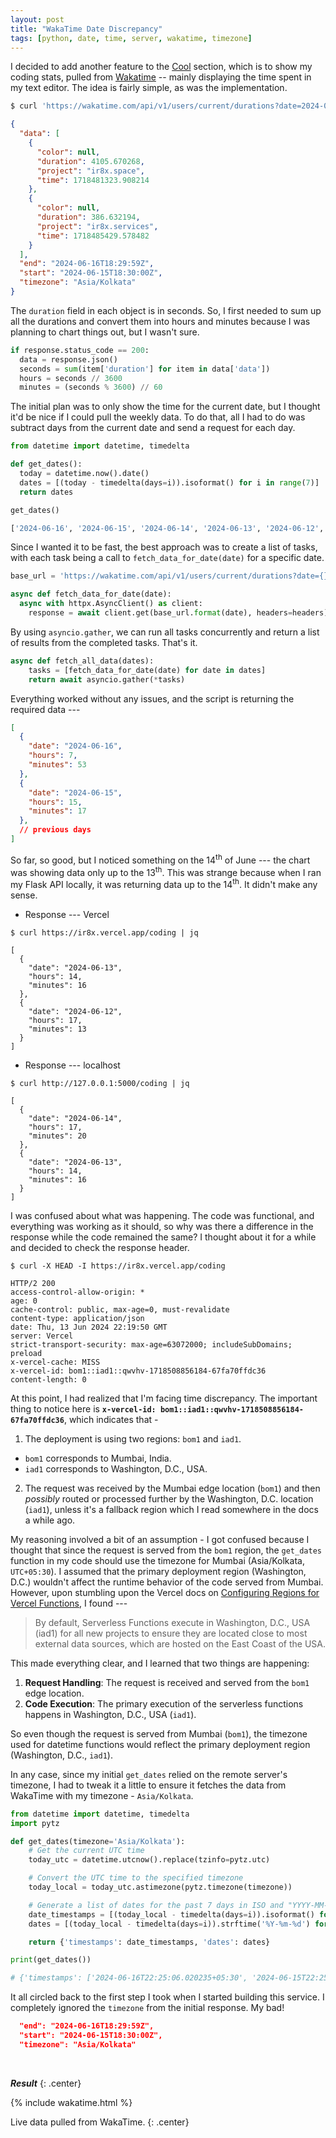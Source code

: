 ```yaml
---
layout: post
title: "WakaTime Date Discrepancy"
tags: [python, date, time, server, wakatime, timezone]
---
```


I decided to add another feature to the [Cool](../updates) section, which is to show my coding stats, pulled from [Wakatime](https://wakatime.com) -- mainly displaying the time spent in my text editor. The idea is fairly simple, as was the implementation.

```bash
$ curl 'https://wakatime.com/api/v1/users/current/durations?date=2024-06-16' -H
```

```json
{
  "data": [
    {
      "color": null,
      "duration": 4105.670268,
      "project": "ir8x.space",
      "time": 1718481323.908214
    },
    {
      "color": null,
      "duration": 386.632194,
      "project": "ir8x.services",
      "time": 1718485429.578482
    }
  ],
  "end": "2024-06-16T18:29:59Z",
  "start": "2024-06-15T18:30:00Z",
  "timezone": "Asia/Kolkata"
}
```

The `duration` field in each object is in seconds. So, I first needed to sum up all the durations and convert them into hours and minutes because I was planning to chart things out, but I wasn't sure.

```python
if response.status_code == 200:
  data = response.json()
  seconds = sum(item['duration'] for item in data['data'])
  hours = seconds // 3600
  minutes = (seconds % 3600) // 60
```

The initial plan was to only show the time for the current date, but I thought it'd be nice if I could pull the weekly data. To do that, all I had to do was subtract days from the current date and send a request for each day.

```python
from datetime import datetime, timedelta

def get_dates():
  today = datetime.now().date()
  dates = [(today - timedelta(days=i)).isoformat() for i in range(7)]
  return dates

get_dates()

['2024-06-16', '2024-06-15', '2024-06-14', '2024-06-13', '2024-06-12', '2024-06-11', '2024-06-10']
```

Since I wanted it to be fast, the best approach was to create a list of tasks, with each task being a call to `fetch_data_for_date(date)` for a specific date.

```python
base_url = 'https://wakatime.com/api/v1/users/current/durations?date={}&paywalled=true'

async def fetch_data_for_date(date):
  async with httpx.AsyncClient() as client:
    response = await client.get(base_url.format(date), headers=headers)
```

By using `asyncio.gather`, we can run all tasks concurrently and return a list of results from the completed tasks. That's it.

```python
async def fetch_all_data(dates):
    tasks = [fetch_data_for_date(date) for date in dates]
    return await asyncio.gather(*tasks)
```

Everything worked without any issues, and the script is returning the required data ---

```json
[
  {
    "date": "2024-06-16",
    "hours": 7,
    "minutes": 53
  },
  {
    "date": "2024-06-15",
    "hours": 15,
    "minutes": 17
  },
  // previous days
]
```

So far, so good, but I noticed something on the 14<sup>th</sup> of June --- the chart was showing data only up to the 13<sup>th</sup>. This was strange because when I ran my Flask API locally, it was returning data up to the 14<sup>th</sup>. It didn't make any sense.

- Response --- Vercel

```
$ curl https://ir8x.vercel.app/coding | jq

[
  {
    "date": "2024-06-13",
    "hours": 14,
    "minutes": 16
  },
  {
    "date": "2024-06-12",
    "hours": 17,
    "minutes": 13
  }
]

```

- Response --- localhost

```
$ curl http://127.0.0.1:5000/coding | jq

[
  {
    "date": "2024-06-14",
    "hours": 17,
    "minutes": 20
  },
  {
    "date": "2024-06-13",
    "hours": 14,
    "minutes": 16
  }
]

```

I was confused about what was happening. The code was functional, and everything was working as it should, so why was there a difference in the response while the code remained the same? I thought about it for a while and decided to check the response header.

```
$ curl -X HEAD -I https://ir8x.vercel.app/coding

HTTP/2 200
access-control-allow-origin: *
age: 0
cache-control: public, max-age=0, must-revalidate
content-type: application/json
date: Thu, 13 Jun 2024 22:19:50 GMT
server: Vercel
strict-transport-security: max-age=63072000; includeSubDomains; preload
x-vercel-cache: MISS
x-vercel-id: bom1::iad1::qwvhv-1718508856184-67fa70ffdc36
content-length: 0
```

At this point, I had realized that I'm facing time discrepancy. The important thing to notice here is __`x-vercel-id: bom1::iad1::qwvhv-1718508856184-67fa70ffdc36`__, which indicates that -

1. The deployment is using two regions: `bom1` and `iad1`.
  - `bom1` corresponds to Mumbai, India.
  - `iad1` corresponds to Washington, D.C., USA.

2. The request was received by the Mumbai edge location (`bom1`) and then *possibly* routed or processed further by the Washington, D.C. location (`iad1`), unless it's a fallback region which I read somewhere in the docs a while ago.

My reasoning involved a bit of an assumption - I got confused because I thought that since the request is served from the `bom1` region, the `get_dates` function in my code should use the timezone for Mumbai (Asia/Kolkata, `UTC+05:30`). I assumed that the primary deployment region (Washington, D.C.) wouldn't affect the runtime behavior of the code served from Mumbai. However, upon stumbling upon the Vercel docs on [Configuring Regions for Vercel Functions](https://vercel.com/docs/functions/configuring-functions/region), I found ---


> By default, Serverless Functions execute in Washington, D.C., USA (iad1) for all new projects to ensure they are located close to most external data sources, which are hosted on the East Coast of the USA.

This made everything clear, and I learned that two things are happening:

1. **Request Handling**: The request is received and served from the `bom1` edge location.
2. **Code Execution**: The primary execution of the serverless functions happens in Washington, D.C., USA (`iad1`).

So even though the request is served from Mumbai (`bom1`), the timezone used for datetime functions would reflect the primary deployment region (Washington, D.C., `iad1`).

In any case, since my initial `get_dates` relied on the remote server's timezone, I had to tweak it a little to ensure it fetches the data from WakaTime with my timezone - `Asia/Kolkata`.

```python
from datetime import datetime, timedelta
import pytz

def get_dates(timezone='Asia/Kolkata'):
    # Get the current UTC time
    today_utc = datetime.utcnow().replace(tzinfo=pytz.utc)

    # Convert the UTC time to the specified timezone
    today_local = today_utc.astimezone(pytz.timezone(timezone))

    # Generate a list of dates for the past 7 days in ISO and "YYYY-MM-DD" format
    date_timestamps = [(today_local - timedelta(days=i)).isoformat() for i in range(7)]
    dates = [(today_local - timedelta(days=i)).strftime('%Y-%m-%d') for i in range(7)]

    return {'timestamps': date_timestamps, 'dates': dates}

print(get_dates())

# {'timestamps': ['2024-06-16T22:25:06.020235+05:30', '2024-06-15T22:25:06.020235+05:30', '2024-06-14T22:25:06.020235+05:30', '2024-06-13T22:25:06.020235+05:30', '2024-06-12T22:25:06.020235+05:30', '2024-06-11T22:25:06.020235+05:30', '2024-06-10T22:25:06.020235+05:30'], 'dates': ['2024-06-16', '2024-06-15', '2024-06-14', '2024-06-13', '2024-06-12', '2024-06-11', '2024-06-10']}
```

It all circled back to the first step I took when I started building this service. I completely ignored the `timezone` from the initial response. My bad!

```json
  "end": "2024-06-16T18:29:59Z",
  "start": "2024-06-15T18:30:00Z",
  "timezone": "Asia/Kolkata"
```

<br>

__*Result*__
{: .center}

{% include wakatime.html %}

<canvas id="codingChart"></canvas>

Live data pulled from WakaTime.
{: .center}

